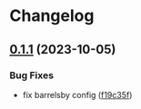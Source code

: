 # Changelog

## [0.1.1](https://github.com/radoslavirha/hikers-book/compare/graphql-api-v0.1.0...graphql-api-0.1.1) (2023-10-05)


### Bug Fixes

* fix barrelsby config ([f19c35f](https://github.com/radoslavirha/hikers-book/commit/f19c35f8914b1ac85a8525b61c1c68037559bd42))
